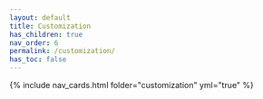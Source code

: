 ```yaml
---
layout: default
title: Customization
has_children: true
nav_order: 6
permalink: /customization/
has_toc: false
---
```


{% include nav_cards.html folder="customization" yml="true" %}